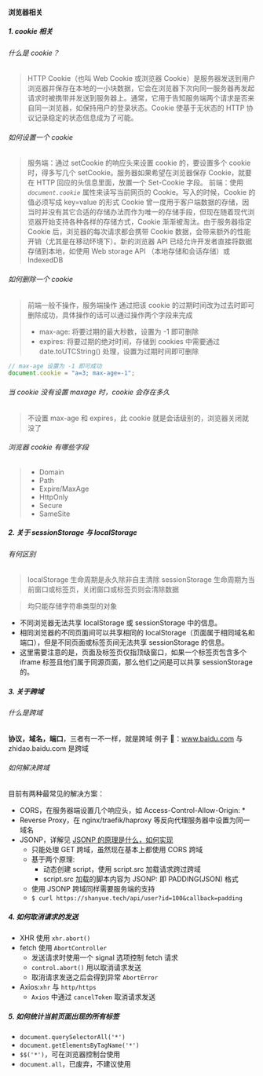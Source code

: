#### 浏览器相关

##### 1. cookie 相关

###### 什么是 cookie？

> HTTP Cookie（也叫 Web Cookie 或浏览器 Cookie）是服务器发送到用户浏览器并保存在本地的一小块数据，它会在浏览器下次向同一服务器再发起请求时被携带并发送到服务器上。通常，它用于告知服务端两个请求是否来自同一浏览器，如保持用户的登录状态。Cookie 使基于无状态的 HTTP 协议记录稳定的状态信息成为了可能。

###### 如何设置一个 cookie

> 服务端：通过 setCookie 的响应头来设置 cookie 的，要设置多个 cookie 时，得多写几个 setCookie。服务器如果希望在浏览器保存 Cookie，就要在 HTTP 回应的头信息里面，放置一个 Set-Cookie 字段。
> 前端：使用 _`document.cookie`_ 属性来读写当前网页的 Cookie。写入的时候，Cookie 的值必须写成 key=value 的形式
> Cookie 曾一度用于客户端数据的存储，因当时并没有其它合适的存储办法而作为唯一的存储手段，但现在随着现代浏览器开始支持各种各样的存储方式，Cookie 渐渐被淘汰。由于服务器指定 Cookie 后，浏览器的每次请求都会携带 Cookie 数据，会带来额外的性能开销（尤其是在移动环境下）。新的浏览器 API 已经允许开发者直接将数据存储到本地，如使用 Web storage API （本地存储和会话存储）或 IndexedDB

###### 如何删除一个 cookie

> 前端一般不操作，服务端操作
> 通过把该 cookie 的过期时间改为过去时即可删除成功，具体操作的话可以通过操作两个字段来完成
>
> - max-age: 将要过期的最大秒数，设置为 -1 即可删除
> - expires: 将要过期的绝对时间，存储到 cookies 中需要通过 date.toUTCString() 处理，设置为过期时间即可删除

```js
// max-age 设置为 -1 即可成功
document.cookie = "a=3; max-age=-1";
```

###### 当 cookie 没有设置 maxage 时，cookie 会存在多久

> 不设置 max-age 和 expires，此 cookie 就是会话级别的，浏览器关闭就没了

###### 浏览器 cookie 有哪些字段

> - Domain
> - Path
> - Expire/MaxAge
> - HttpOnly
> - Secure
> - SameSite

##### 2. 关于 sessionStorage 与 localStorage

###### 有何区别

> localStorage 生命周期是永久除非自主清除
> sessionStorage 生命周期为当前窗口或标签页，关闭窗口或标签页则会清除数据

> 均只能存储字符串类型的对象

- 不同浏览器无法共享 localStorage 或 sessionStorage 中的信息。
- 相同浏览器的不同页面间可以共享相同的 localStorage（页面属于相同域名和端口），但是不同页面或标签页间无法共享 sessionStorage 的信息。
- 这里需要注意的是，页面及标签页仅指顶级窗口，如果一个标签页包含多个 iframe 标签且他们属于同源页面，那么他们之间是可以共享 sessionStorage 的。

##### 3. 关于跨域

###### 什么是跨域

**协议，域名，端口**，三者有一不一样，就是跨域
例子 🌰：www.baidu.com 与 zhidao.baidu.com 是跨域

###### 如何解决跨域

目前有两种最常见的解决方案：

- CORS，在服务器端设置几个响应头，如 Access-Control-Allow-Origin: \*
- Reverse Proxy，在 nginx/traefik/haproxy 等反向代理服务器中设置为同一域名
- JSONP，详解见 [JSONP 的原理是什么，如何实现](https://github.com/shfshanyue/Daily-Question/issues/447)
  - 只能处理 GET 跨域，虽然现在基本上都使用 CORS 跨域
  - 基于两个原理:
    - 动态创建 script，使用 script.src 加载请求跨过跨域
    - script.src 加载的脚本内容为 JSONP: 即 PADDING(JSON) 格式
  - 使用 JSONP 跨域同样需要服务端的支持
  - `$ curl https://shanyue.tech/api/user?id=100&callback=padding`

##### 4. 如何取消请求的发送

- XHR 使用 `xhr.abort()`
- fetch 使用 `AbortController`
  - 发送请求时使用一个 signal 选项控制 fetch 请求
  - `control.abort()` 用以取消请求发送
  - 取消请求发送之后会得到异常 `AbortError`
- Axios:`xhr` 与 `http/https`
  - `Axios` 中通过 `cancelToken` 取消请求发送

##### 5. 如何统计当前页面出现的所有标签

- `document.querySelectorAll('*')`
- `document.getElementsByTagName('*')`
- `$$('*')`，可在浏览器控制台使用
- `document.all`，已废弃，不建议使用
